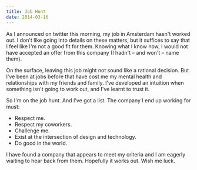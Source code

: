 ```yaml
---
title: Job Hunt
date: 2014-03-16
---
```



As I announced on twitter this morning, my job in Amsterdam hasn't worked out. I don't like going into details on these matters, but it suffices to say that I feel like I'm not a good fit for them. Knowing what I know now, I would not have accepted an offer from this company (I hadn't – and won't – name them).

On the surface, leaving this job might not sound like a rational decision. But I've been at jobs before that have cost me my mental health and relationships with my friends and family. I've developed an intuition when something isn't going to work out, and I've learnt to trust it.

So I'm on the job hunt. And I've got a list. The company I end up working for must:

- Respect me. 
- Respect my coworkers.
- Challenge me.
- Exist at the intersection of design and technology. 
- Do good in the world. 

I have found a company that appears to meet my criteria and I am eagerly waiting to hear back from them. Hopefully it works out. Wish me luck.


  